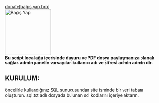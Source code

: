 <a href="https://www.paypal.com/donate/?hosted_button_id=ZRF37FBHRJEVE">
  donate[bağış yap bro]
  
</a>
<br>
<img src="https://swrt.org/wp-content/uploads/2020/04/paypal-donate-button.png" alt="Bağış Yap" width="150">

<br>
<b>Bu script  local ağa içerisinde duyuru ve PDF dosya paylaşmanıza olanak sağlar.
admin panelin varsayılan kullanıcı adı ve şifresi admin admin dir.
  
</b>

<h2>KURULUM:</h2>
<p>
öncelikle kullandığınız SQL sunucusundan site isminde bir veri tabanı oluşturun.
sql.txt adlı dosyada bulunan sql kodlarını içeriye aktarın.

  
</p>

